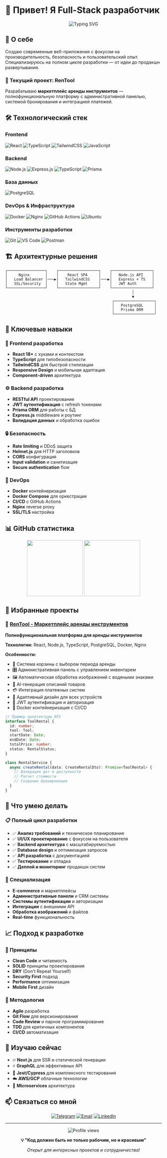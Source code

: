 # 👋 Привет! Я Full-Stack разработчик

<div align="center">
  <img src="https://readme-typing-svg.herokuapp.com?font=Fira+Code&pause=1000&color=2196F3&center=true&vCenter=true&width=435&lines=Full-Stack+Developer;React+%2B+Node.js+Expert;TypeScript+Enthusiast;DevOps+Engineer" alt="Typing SVG" />
</div>

## 🚀 О себе

Создаю современные веб-приложения с фокусом на производительность, безопасность и пользовательский опыт. Специализируюсь на полном цикле разработки — от идеи до продакшн развертывания.

### 🎯 Текущий проект: RenTool
Разрабатываю **маркетплейс аренды инструментов** — полнофункциональную платформу с административной панелью, системой бронирования и интеграцией платежей.

## 🛠️ Технологический стек

### Frontend
![React](https://img.shields.io/badge/React-20232A?style=for-the-badge&logo=react&logoColor=61DAFB)
![TypeScript](https://img.shields.io/badge/TypeScript-007ACC?style=for-the-badge&logo=typescript&logoColor=white)
![TailwindCSS](https://img.shields.io/badge/Tailwind_CSS-38B2AC?style=for-the-badge&logo=tailwind-css&logoColor=white)
![JavaScript](https://img.shields.io/badge/JavaScript-F7DF1E?style=for-the-badge&logo=javascript&logoColor=black)

### Backend
![Node.js](https://img.shields.io/badge/Node.js-43853D?style=for-the-badge&logo=node.js&logoColor=white)
![Express.js](https://img.shields.io/badge/Express.js-404D59?style=for-the-badge)
![TypeScript](https://img.shields.io/badge/TypeScript-007ACC?style=for-the-badge&logo=typescript&logoColor=white)
![Prisma](https://img.shields.io/badge/Prisma-3982CE?style=for-the-badge&logo=Prisma&logoColor=white)

### База данных
![PostgreSQL](https://img.shields.io/badge/PostgreSQL-316192?style=for-the-badge&logo=postgresql&logoColor=white)

### DevOps & Инфраструктура
![Docker](https://img.shields.io/badge/Docker-2496ED?style=for-the-badge&logo=docker&logoColor=white)
![Nginx](https://img.shields.io/badge/Nginx-009639?style=for-the-badge&logo=nginx&logoColor=white)
![GitHub Actions](https://img.shields.io/badge/GitHub_Actions-2088FF?style=for-the-badge&logo=github-actions&logoColor=white)
![Ubuntu](https://img.shields.io/badge/Ubuntu-E95420?style=for-the-badge&logo=ubuntu&logoColor=white)

### Инструменты разработки
![Git](https://img.shields.io/badge/Git-F05032?style=for-the-badge&logo=git&logoColor=white)
![VS Code](https://img.shields.io/badge/VS_Code-0078D4?style=for-the-badge&logo=visual%20studio%20code&logoColor=white)
![Postman](https://img.shields.io/badge/Postman-FF6C37?style=for-the-badge&logo=postman&logoColor=white)

## 🏗️ Архитектурные решения

```
┌─────────────────┐    ┌──────────────────┐    ┌──────────────────┐
│     Nginx       │    │    React SPA     │    │   Node.js API    │
│   Load Balancer │───▶│   TailwindCSS    │───▶│   Express + TS   │
│   SSL/Security  │    │   State Mgmt     │    │   JWT Auth       │
└─────────────────┘    └──────────────────┘    └──────────────────┘
                                                         │
                                                         ▼
                                                ┌──────────────────┐
                                                │   PostgreSQL     │
                                                │   Prisma ORM     │
                                                └──────────────────┘
```

## 💼 Ключевые навыки

### 🎨 Frontend разработка
- **React 18+** с хуками и контекстом
- **TypeScript** для типобезопасности
- **TailwindCSS** для быстрой стилизации
- **Responsive Design** и мобильная адаптация
- **Component-driven** архитектура

### ⚙️ Backend разработка
- **RESTful API** проектирование
- **JWT аутентификация** с refresh токенами
- **Prisma ORM** для работы с БД
- **Express.js** middleware и роутинг
- **Валидация данных** и обработка ошибок

### 🔒 Безопасность
- **Rate limiting** и DDoS защита
- **Helmet.js** для HTTP заголовков
- **CORS** конфигурация
- **Input validation** и санитизация
- **Secure authentication** flow

### 🐳 DevOps
- **Docker** контейнеризация
- **Docker Compose** для оркестрации
- **CI/CD** с GitHub Actions
- **Nginx** reverse proxy
- **SSL/TLS** настройка

## 📊 GitHub статистика

<div align="center">
  <img height="180em" src="https://github-readme-stats.vercel.app/api?username=YOUR_USERNAME&show_icons=true&theme=tokyonight&include_all_commits=true&count_private=true"/>
  <img height="180em" src="https://github-readme-stats.vercel.app/api/top-langs/?username=YOUR_USERNAME&layout=compact&langs_count=7&theme=tokyonight"/>
</div>

## 🚀 Избранные проекты

### 🔧 [RenTool - Маркетплейс аренды инструментов](https://github.com/YOUR_USERNAME/rentool_mvp_landing)
**Полнофункциональная платформа для аренды инструментов**

**Технологии:** React, Node.js, TypeScript, PostgreSQL, Docker, Nginx

**Особенности:**
- 🛒 Система корзины с выбором периода аренды
- 🎛️ Административная панель с управлением инвентарем
- 🖼️ Автоматическая обработка изображений с водяными знаками
- 🤖 AI-генерация описаний товаров
- 💳 Интеграция платежных систем
- 📱 Адаптивный дизайн для всех устройств
- 🔐 JWT аутентификация и авторизация
- 🐳 Docker контейнеризация с CI/CD

```typescript
// Пример архитектуры API
interface ToolRental {
  id: number;
  tool: Tool;
  startDate: Date;
  endDate: Date;
  totalPrice: number;
  status: RentalStatus;
}

class RentalService {
  async createRental(data: CreateRentalDto): Promise<ToolRental> {
    // Валидация дат и доступности
    // Расчет стоимости
    // Создание бронирования
  }
}
```

## 🎯 Что умею делать

### 📋 Полный цикл разработки
- ✅ **Анализ требований** и техническое планирование
- ✅ **UI/UX проектирование** с фокусом на пользователя
- ✅ **Backend архитектура** с масштабируемостью
- ✅ **Database design** и оптимизация запросов
- ✅ **API разработка** с документацией
- ✅ **Тестирование** и отладка
- ✅ **Деплой и мониторинг** продакшн систем

### 🔧 Специализация
- **E-commerce** и маркетплейсы
- **Административные панели** и CRM системы
- **Системы аутентификации** и авторизации
- **Интеграции** с внешними API
- **Обработка изображений** и файлов
- **Real-time** функциональность

## 📈 Подход к разработке

### 🎯 Принципы
- **Clean Code** и читаемость
- **SOLID** принципы проектирования
- **DRY** (Don't Repeat Yourself)
- **Security First** подход
- **Performance** оптимизация
- **Mobile First** дизайн

### 🔄 Методология
- **Agile** разработка
- **Git Flow** для версионирования
- **Code Review** и парное программирование
- **TDD** для критичных компонентов
- **CI/CD** автоматизация

## 🌱 Изучаю сейчас

- 🔥 **Next.js** для SSR и статической генерации
- ⚡ **GraphQL** для эффективных API
- 🧪 **Jest/Cypress** для комплексного тестирования
- ☁️ **AWS/GCP** облачные технологии
- 🔄 **Microservices** архитектура

## 📫 Связаться со мной

<div align="center">

[![Telegram](https://img.shields.io/badge/Telegram-2CA5E0?style=for-the-badge&logo=telegram&logoColor=white)](https://t.me/YOUR_USERNAME)
[![Email](https://img.shields.io/badge/Email-D14836?style=for-the-badge&logo=gmail&logoColor=white)](mailto:your.email@example.com)
[![LinkedIn](https://img.shields.io/badge/LinkedIn-0077B5?style=for-the-badge&logo=linkedin&logoColor=white)](https://linkedin.com/in/YOUR_USERNAME)

</div>

---

<div align="center">
  <img src="https://komarev.com/ghpvc/?username=YOUR_USERNAME&color=blueviolet&style=flat-square&label=Profile+Views" alt="Profile views" />
</div>

<div align="center">
  
**💡 "Код должен быть не только рабочим, но и красивым"**

*Открыт для интересных проектов и сотрудничества!*

</div>
